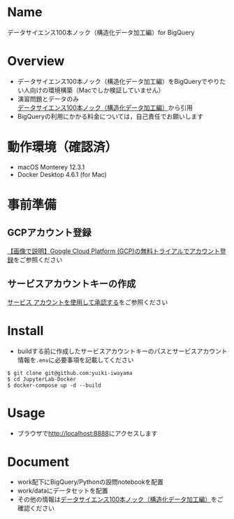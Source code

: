 # Name
データサイエンス100本ノック（構造化データ加工編）for BigQuery

# Overview
- データサイエンス100本ノック（構造化データ加工編）をBigQueryでやりたい人向けの環境構築（Macでしか検証していません）
- 演習問題とデータのみ[データサイエンス100本ノック（構造化データ加工編）](https://github.com/The-Japan-DataScientist-Society/100knocks-preprocess)から引用
- BigQueryの利用にかかる料金については，自己責任でお願いします

# 動作環境（確認済）
- macOS Monterey 12.3.1
- Docker Desktop 4.6.1 (for Mac)

# 事前準備
## GCPアカウント登録
[【画像で説明】Google Cloud Platform (GCP)の無料トライアルでアカウント登録](https://qiita.com/komiya_____/items/14bd06d0866f182ae912)をご参照ください

## サービスアカウントキーの作成
[サービス アカウントを使用して承認する](https://cloud.google.com/sdk/docs/authorizing?hl=ja#authorizing_with_a_service_account)をご参照ください

# Install
- buildする前に作成したサービスアカウントキーのパスとサービスアカウント情報を`.env`に必要事項を記載してください
```
$ git clone git@github.com:yuiki-iwayama
$ cd JupyterLab-Docker
$ docker-compose up -d --build
```

# Usage
- ブラウザで[http://localhost:8888](http://localhost:8888)にアクセスします

# Document
- work配下にBigQuery/Pythonの設問notebookを配置
- work/dataにデータセットを配置
- その他の情報は[データサイエンス100本ノック（構造化データ加工編）](https://github.com/The-Japan-DataScientist-Society/100knocks-preprocess)をご確認ください
